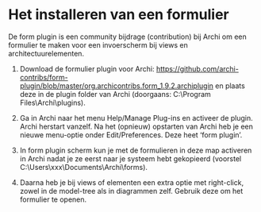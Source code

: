 # Het installeren van een formulier

De form plugin is een community bijdrage (contribution) bij Archi om een formulier te maken voor een invoerscherm bij views en architectuurelementen. 

1.	Download de formulier plugin voor Archi: 
https://github.com/archi-contribs/form-plugin/blob/master/org.archicontribs.form_1.9.2.archiplugin
en plaats deze in de plugin folder van Archi (doorgaans: C:\Program Files\Archi\plugins).

2.	Ga in Archi naar het menu Help/Manage Plug-ins en activeer de plugin. Archi herstart vanzelf.  Na het (opnieuw) opstarten van Archi heb je een nieuwe menu-optie onder Edit/Preferences. Deze heet ‘form plugin’.

3.	In  form plugin scherm kun je met de formulieren in deze map activeren in Archi nadat je ze eerst naar je systeem hebt gekopieerd (voorstel C:\Users\xxx\Documents\Archi\forms).

4.	Daarna heb je bij views of elementen een extra optie met right-click, zowel in de model-tree als in diagrammen zelf. Gebruik deze om het formulier te openen.
